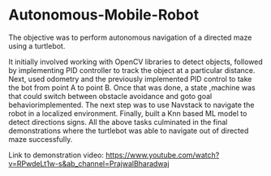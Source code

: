 # Autonomous-Mobile-Robot
The objective was to perform autonomous navigation of a directed maze using a turtlebot.

It initially involved working with OpenCV libraries to detect objects, followed by implementing PID controller to track the object at a particular distance. Next, used odometry and the previously implemented PID control to take the bot from point A to point B. Once that was done, a state ,machine was  that could switch between obstacle avoidance and goto goal behaviorimplemented. The next step was to use Navstack to navigate the robot in a localized environment. Finally, built a Knn based ML model to detect directions signs. 
All the above tasks culminated in the final demonstrations where the turtlebot was able to navigate out of directed maze successfully.

Link to demonstration video: https://www.youtube.com/watch?v=RPwdeLt1w-s&ab_channel=PrajwalBharadwaj


